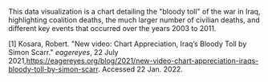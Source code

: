 This data visualization is a chart detailing the "bloody toll" of the war in Iraq, highlighting coalition deaths, the much larger number of civilian deaths, and different key events that occurred over the years 2003 to 2011.

[1] Kosara, Robert. "New video: Chart Appreciation, Iraq’s Bloody Toll by Simon Scarr." *eagereyes*, 22 July 2021,https://eagereyes.org/blog/2021/new-video-chart-appreciation-iraqs-bloody-toll-by-simon-scarr. Accessed 22 Jan. 2022.

